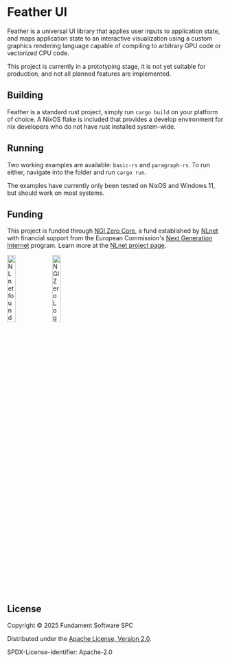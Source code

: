 # Feather UI

Feather is a universal UI library that applies user inputs to application state, and maps application state to an interactive visualization using a custom graphics rendering language capable of compiling to arbitrary GPU code or vectorized CPU code.

This project is currently in a prototyping stage, it is not yet suitable for production, and not all planned features are implemented.

## Building

Feather is a standard rust project, simply run `cargo build` on your platform of choice. A NixOS flake is included that provides a develop environment for nix developers who do not have rust installed system-wide.

## Running

Two working examples are available: `basic-rs` and `paragraph-rs`. To run either, navigate into the folder and run `cargo run`.

The examples have currently only been tested on NixOS and Windows 11, but should work on most systems.

## Funding

This project is funded through [NGI Zero Core](https://nlnet.nl/core), a fund established by [NLnet](https://nlnet.nl) with financial support from the European Commission's [Next Generation Internet](https://ngi.eu) program. Learn more at the [NLnet project page](https://nlnet.nl/project/FeatherUI).

[<img src="https://nlnet.nl/logo/banner.png" alt="NLnet foundation logo" width="20%" />](https://nlnet.nl)
[<img src="https://nlnet.nl/image/logos/NGI0_tag.svg" alt="NGI Zero Logo" width="20%" />](https://nlnet.nl/core)

## License
Copyright © 2025 Fundament Software SPC

Distributed under the [Apache License, Version 2.0](http://www.apache.org/licenses/LICENSE-2.0).

SPDX-License-Identifier: Apache-2.0